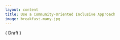 ```yaml
---
layout: content
title: Use a Community-Oriented Inclusive Approach
image: breakfast-many.jpg
---
```


{ Draft }